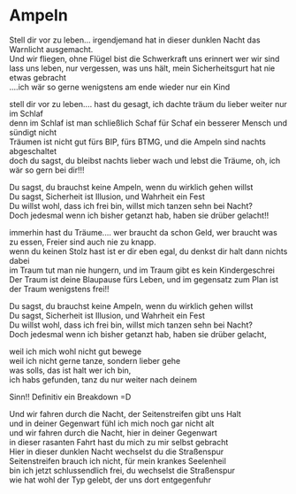 # Ampeln

Stell dir vor zu leben... irgendjemand hat in dieser dunklen Nacht das Warnlicht ausgemacht.  
Und wir fliegen, ohne Flügel bist die Schwerkraft uns erinnert wer wir sind  
lass uns leben, nur vergessen, was uns hält, mein Sicherheitsgurt hat nie etwas gebracht  
....ich wär so gerne wenigstens am ende wieder nur ein Kind 

stell dir vor zu leben.... hast du gesagt, ich dachte träum du lieber weiter nur im Schlaf   
denn im Schlaf ist man schließlich Schaf für Schaf ein besserer Mensch und sündigt nicht  
Träumen ist nicht gut fürs BIP, fürs BTMG, und die Ampeln sind nachts abgeschaltet  
doch du sagst, du bleibst nachts lieber wach und lebst die Träume, oh, ich wär so gern bei dir!!!

Du sagst, du brauchst keine Ampeln, wenn du wirklich gehen willst  
Du sagst, Sicherheit ist Illusion, und Wahrheit ein Fest  
Du willst wohl, dass ich frei bin, willst mich tanzen sehn bei Nacht?  
Doch jedesmal wenn ich bisher getanzt hab, haben sie drüber gelacht!!

immerhin hast du Träume.... wer braucht da schon Geld, wer braucht was zu essen,  Freier sind auch nie zu knapp.  
wenn du keinen Stolz hast ist er dir eben egal, du denkst dir halt dann nichts dabei  
im Traum tut man nie hungern, und im Traum gibt es kein Kindergeschrei  
Der Traum ist deine Blaupause fürs Leben, und im gegensatz zum Plan ist der Traum wenigstens frei!!

Du sagst, du brauchst keine Ampeln, wenn du wirklich gehen willst  
Du sagst, Sicherheit ist Illusion, und Wahrheit ein Fest  
Du willst wohl, dass ich frei bin, willst mich tanzen sehn bei Nacht?  
Doch jedesmal wenn ich bisher getanzt hab, haben sie drüber gelacht, 

weil ich mich wohl nicht gut bewege  
weil ich nicht gerne tanze, sondern lieber gehe  
was solls, das ist halt wer ich bin,  
ich habs gefunden, tanz du nur weiter nach deinem

Sinn!!									Definitiv ein Breakdown =D

Und wir fahren durch die Nacht, der Seitenstreifen gibt uns Halt  
und in deiner Gegenwart fühl ich mich noch gar nicht alt  
und wir fahren durch die Nacht, hier in deiner Gegenwart  
in dieser rasanten Fahrt hast du mich zu mir selbst gebracht  
Hier in dieser dunklen Nacht wechselst du die Straßenspur  
Seitenstreifen brauch ich nicht, für mein krankes Seelenheil  
bin ich jetzt schlussendlich frei, du wechselst die Straßenspur  
wie hat wohl der Typ gelebt, der uns dort entgegenfuhr
